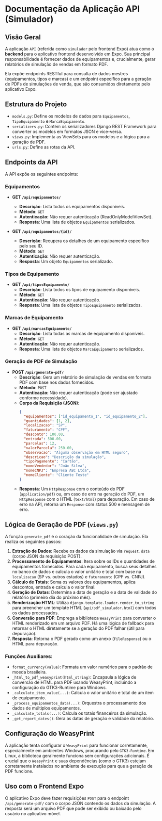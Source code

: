 # Documentação da Aplicação API (Simulador)

## Visão Geral

A aplicação `API` (referida como `simulador` pelo frontend Expo) atua como o **backend** para o aplicativo frontend desenvolvido em Expo. Sua principal responsabilidade é fornecer dados de equipamentos e, crucialmente, gerar relatórios de simulação de vendas em formato PDF.

Ela expõe endpoints RESTful para consulta de dados mestres (equipamentos, tipos e marcas) e um endpoint específico para a geração de PDFs de simulações de venda, que são consumidos diretamente pelo aplicativo Expo.

## Estrutura do Projeto

- `models.py`: Define os modelos de dados para `Equipamentos`, `TipoEquipamento` e `MarcaEquipamento`.
- `serializers.py`: Contém os serializadores Django REST Framework para converter os modelos em formatos JSON e vice-versa.
- `views.py`: Implementa as ViewSets para os modelos e a lógica para a geração de PDF.
- `urls.py`: Define as rotas da API.

## Endpoints da API

A API expõe os seguintes endpoints:

### Equipamentos

- **GET `/api/equipamentos/`**
  - **Descrição**: Lista todos os equipamentos disponíveis.
  - **Método**: `GET`
  - **Autenticação**: Não requer autenticação (ReadOnlyModelViewSet).
  - **Resposta**: Uma lista de objetos `Equipamentos` serializados.

- **GET `/api/equipamentos/{id}/`**
  - **Descrição**: Recupera os detalhes de um equipamento específico pelo seu ID.
  - **Método**: `GET`
  - **Autenticação**: Não requer autenticação.
  - **Resposta**: Um objeto `Equipamentos` serializado.

### Tipos de Equipamento

- **GET `/api/tiposEquipamento/`**
  - **Descrição**: Lista todos os tipos de equipamento disponíveis.
  - **Método**: `GET`
  - **Autenticação**: Não requer autenticação.
  - **Resposta**: Uma lista de objetos `TipoEquipamento` serializados.

### Marcas de Equipamento

- **GET `/api/marcasEquipamento/`**
  - **Descrição**: Lista todas as marcas de equipamento disponíveis.
  - **Método**: `GET`
  - **Autenticação**: Não requer autenticação.
  - **Resposta**: Uma lista de objetos `MarcaEquipamento` serializados.

### Geração de PDF de Simulação

- **POST `/api/generate-pdf/`**
  - **Descrição**: Gera um relatório de simulação de vendas em formato PDF com base nos dados fornecidos.
  - **Método**: `POST`
  - **Autenticação**: Não requer autenticação (pode ser ajustado conforme necessidade).
  - **Corpo da Requisição (JSON)**:
    ```json
    {
      "equipamentos": ["id_equipamento_1", "id_equipamento_2"],
      "quantidades": [1, 2],
      "localizacao": "SP",
      "faturamento": "CPF",
      "desconto": 100.00,
      "entrada": 500.00,
      "parcelas": 12,
      "valorParcela": 250.00,
      "observacao": "Alguma observação em HTML seguro",
      "descricao": "Descrição da simulação",
      "tipoPagamento": "Cartão",
      "nomeVendedor": "João Silva",
      "nomeCNPJ": "Empresa ABC Ltda",
      "nomeCliente": "Cliente Teste"
    }
    ```
  - **Resposta**: Um `HttpResponse` com o conteúdo do PDF (`application/pdf`) ou, em caso de erro na geração do PDF, um `HttpResponse` com o HTML (`text/html`) para depuração. Em caso de erro na API, retorna um `Response` com status 500 e mensagem de erro.

## Lógica de Geração de PDF (`views.py`)

A função `generate_pdf` é o coração da funcionalidade de simulação. Ela realiza os seguintes passos:

1.  **Extração de Dados**: Recebe os dados da simulação via `request.data` (corpo JSON da requisição POST).
2.  **Processamento de Equipamentos**: Itera sobre os IDs e quantidades de equipamentos fornecidos. Para cada equipamento, busca seus detalhes no banco de dados e calcula o valor unitário e total com base na `localizacao` (SP vs. outros estados) e `faturamento` (CPF vs. CNPJ).
3.  **Cálculo de Totais**: Soma os valores dos equipamentos, aplica descontos, entrada e calcula o valor final.
4.  **Geração de Datas**: Determina a data de geração e a data de validade do relatório (primeiro dia do próximo mês).
5.  **Renderização HTML**: Utiliza `django.template.loader.render_to_string` para preencher um template HTML (`api/pdf_simulador.html`) com todos os dados processados.
6.  **Conversão para PDF**: Emprega a biblioteca `WeasyPrint` para converter o HTML renderizado em um arquivo PDF. Há uma lógica de fallback para retornar o HTML diretamente se a geração do PDF falhar (útil para depuração).
7.  **Resposta**: Retorna o PDF gerado como um anexo (`FileResponse`) ou o HTML para depuração.

### Funções Auxiliares:

-   `format_currency(value)`: Formata um valor numérico para o padrão de moeda brasileira.
-   `_html_to_pdf_weasyprint(html_string)`: Encapsula a lógica de conversão de HTML para PDF usando WeasyPrint, incluindo a configuração do GTK3-Runtime para Windows.
-   `_calculate_item_value(...)`: Calcula o valor unitário e total de um item de equipamento.
-   `_process_equipamentos_data(...)`: Orquestra o processamento dos dados de múltiplos equipamentos.
-   `_calculate_totals(...)`: Calcula os totais financeiros da simulação.
-   `_get_report_dates()`: Gera as datas de geração e validade do relatório.

## Configuração do WeasyPrint

A aplicação tenta configurar o `WeasyPrint` para funcionar corretamente, especialmente em ambientes Windows, procurando pelo `GTK3-Runtime`. Em Linux, a biblioteca geralmente funciona sem configurações adicionais. É crucial que o `WeasyPrint` e suas dependências (como o GTK3) estejam corretamente instalados no ambiente de execução para que a geração de PDF funcione.

## Uso com o Frontend Expo

O aplicativo Expo deve fazer requisições `POST` para o endpoint `/api/generate-pdf/` com o corpo JSON contendo os dados da simulação. A resposta será um arquivo PDF que pode ser exibido ou baixado pelo usuário no aplicativo móvel.

